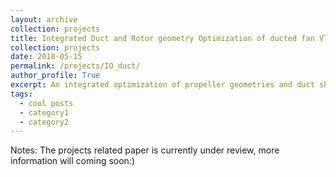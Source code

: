 ```yaml
---
layout: archive
collection: projects
title: Integrated Duct and Rotor geometry Optimization of ducted fan VTOL Aircrafts 
collection: projects
date: 2018-05-15
permalink: /projects/IO_duct/
author_profile: True
excerpt: An integrated optimization of propeller geometries and duct shape was performed with the help of Kriging Surrogate Based Optimization method, some interesting results were found. **[read more](/projects/IO_duct/)**
tags:
  - cool posts
  - category1
  - category2
---
```


Notes: The projects related paper is currently under review, more information will coming soon:)
